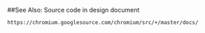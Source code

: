 ##See Also: Source code in design document

    https://chromium.googlesource.com/chromium/src/+/master/docs/